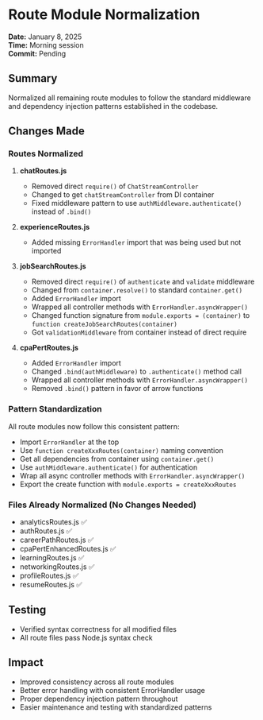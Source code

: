 # Route Module Normalization

**Date:** January 8, 2025  
**Time:** Morning session  
**Commit:** Pending

## Summary

Normalized all remaining route modules to follow the standard middleware and dependency injection patterns established in the codebase.

## Changes Made

### Routes Normalized

1. **chatRoutes.js**
   - Removed direct `require()` of `ChatStreamController`
   - Changed to get `chatStreamController` from DI container
   - Fixed middleware pattern to use `authMiddleware.authenticate()` instead of `.bind()`

2. **experienceRoutes.js**
   - Added missing `ErrorHandler` import that was being used but not imported

3. **jobSearchRoutes.js**
   - Removed direct `require()` of `authenticate` and `validate` middleware
   - Changed from `container.resolve()` to standard `container.get()`
   - Added `ErrorHandler` import
   - Wrapped all controller methods with `ErrorHandler.asyncWrapper()`
   - Changed function signature from `module.exports = (container)` to `function createJobSearchRoutes(container)`
   - Got `validationMiddleware` from container instead of direct require

4. **cpaPertRoutes.js**
   - Added `ErrorHandler` import
   - Changed `.bind(authMiddleware)` to `.authenticate()` method call
   - Wrapped all controller methods with `ErrorHandler.asyncWrapper()`
   - Removed `.bind()` pattern in favor of arrow functions

### Pattern Standardization

All route modules now follow this consistent pattern:
- Import `ErrorHandler` at the top
- Use `function createXxxRoutes(container)` naming convention
- Get all dependencies from container using `container.get()`
- Use `authMiddleware.authenticate()` for authentication
- Wrap all async controller methods with `ErrorHandler.asyncWrapper()`
- Export the create function with `module.exports = createXxxRoutes`

### Files Already Normalized (No Changes Needed)
- analyticsRoutes.js ✅
- authRoutes.js ✅
- careerPathRoutes.js ✅
- cpaPertEnhancedRoutes.js ✅
- learningRoutes.js ✅
- networkingRoutes.js ✅
- profileRoutes.js ✅
- resumeRoutes.js ✅

## Testing

- Verified syntax correctness for all modified files
- All route files pass Node.js syntax check

## Impact

- Improved consistency across all route modules
- Better error handling with consistent ErrorHandler usage
- Proper dependency injection pattern throughout
- Easier maintenance and testing with standardized patterns